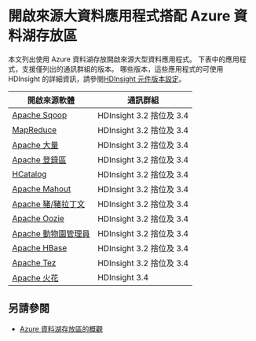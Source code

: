 <properties
   pageTitle="大型資料與資料湖存放相容的應用程式 |Azure"
   description="開啟來源應用程式搭配 Azure 資料湖存放區的清單"
   services="data-lake-store"
   documentationCenter=""
   authors="nitinme"
   manager="jhubbard"
   editor="cgronlun"/>

<tags
   ms.service="data-lake-store"
   ms.devlang="na"
   ms.topic="article"
   ms.tgt_pltfrm="na"
   ms.workload="big-data"
   ms.date="08/25/2016"
   ms.author="nitinme"/>

# <a name="open-source-big-data-applications-that-work-with-azure-data-lake-store"></a>開啟來源大資料應用程式搭配 Azure 資料湖存放區

本文列出使用 Azure 資料湖存放開啟來源大型資料應用程式。 下表中的應用程式，支援僅列出的通訊群組的版本。 哪些版本，這些應用程式的可使用 HDInsight 的詳細資訊，請參閱[HDInsight 元件版本設定](../hdinsight/hdinsight-component-versioning.md)。


| 開啟來源軟體 | 通訊群組                      |
|----------------------|---------------------------------|
| [Apache Sqoop](http://sqoop.apache.org/)               | HDInsight 3.2 捨位及 3.4                   |
| [MapReduce](http://hadoop.apache.org/docs/r1.0.4/mapred_tutorial.html)| HDInsight 3.2 捨位及 3.4                   |
| [Apache 大量](https://storm.apache.org/)                | HDInsight 3.2 捨位及 3.4                 |
| [Apache 登錄區](http://hive.apache.org/)                  | HDInsight 3.2 捨位及 3.4                   |
| [HCatalog](https://cwiki.apache.org/confluence/display/Hive/HCatalog)            | HDInsight 3.2 捨位及 3.4  |
| [Apache Mahout](http://mahout.apache.org/)               | HDInsight 3.2 捨位及 3.4                   |
| [Apache 豬/豬拉丁文](http://pig.apache.org/)       | HDInsight 3.2 捨位及 3.4                   |
| [Apache Oozie](http://oozie.apache.org/)               | HDInsight 3.2 捨位及 3.4                   |
| [Apache 動物園管理員](http://zookeeper.apache.org/)           | HDInsight 3.2 捨位及 3.4                   |
| [Apache HBase](http://hbase.apache.org/)                | HDInsight 3.2 捨位及 3.4                   |
| [Apache Tez](http://tez.apache.org/)                 | HDInsight 3.2 捨位及 3.4                 |
| [Apache 火花](http://spark.apache.org/)                 | HDInsight 3.4                 |


## <a name="see-also"></a>另請參閱

- [Azure 資料湖存放區的概觀](data-lake-store-overview.md)
